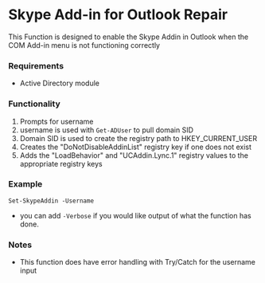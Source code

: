 # Skype Add-in for Outlook Repair
This Function is designed to enable the Skype Addin in Outlook when the COM Add-in menu is not functioning correctly

### Requirements
- Active Directory module

### Functionality
1. Prompts for username
2. username is used with ``` Get-ADUser ``` to pull domain SID
3. Domain SID is used to create the registry path to HKEY_CURRENT_USER
4. Creates the "DoNotDisableAddinList" registry key if one does not exist
5. Adds the "LoadBehavior" and "UCAddin.Lync.1" registry values to the appropriate registry keys


### Example
``` Set-SkypeAddin -Username ``` 
- you can add ``` -Verbose ``` if you would like output of what the function has done.


### Notes
- This function does have error handling with Try/Catch for the username input
